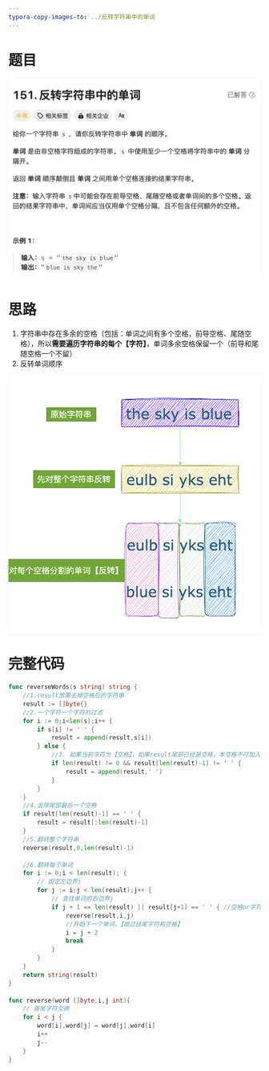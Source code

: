 ```yaml
---
typora-copy-images-to: ../反转字符串中的单词
---
```


# 题目

![](./image-20231120204631290.png)

# 思路

1. 字符串中存在多余的空格（包括：单词之间有多个空格，前导空格、尾随空格），所以**需要遍历字符串的每个【字符】**，单词多余空格保留一个（前导和尾随空格一个不留）
2. 反转单词顺序

![](./image-20231120210337968.png)

# 完整代码

```go
func reverseWords(s string) string {
    //1.result放置去掉空格后的字符串
    result := []byte{}
  	//2.一个字符一个字符的过滤
    for i := 0;i<len(s);i++ { 
        if s[i] != ' ' {
            result = append(result,s[i])
        } else {
          	//3. 如果当前字符为【空格】，如果result尾部已经是空格，本空格不可加入到结果中
            if len(result) != 0 && result[len(result)-1] != ' ' {
                result = append(result,' ')
            }
        }
    }
    //4.去除尾部最后一个空格
    if result[len(result)-1] == ' ' {
        result = result[:len(result)-1]
    }
    //5.翻转整个字符串
    reverse(result,0,len(result)-1)

    //6.翻转每个单词
    for i := 0;i < len(result); {
      	// 固定左边界i
        for j := i;j < len(result);j++ {
          	// 查找单词的右边界j
            if j + 1 == len(result) || result[j+1] == ' ' { //空格or字符串尾部，都是一个单词的边界
                reverse(result,i,j)
                //开始下一个单词，【跳过结尾字符和空格】
                i = j + 2
                break
            }
        }
    }
    return string(result)
}

func reverse(word []byte,i,j int){
  	// 首尾字符交换
    for i < j {
        word[i],word[j] = word[j],word[i]
        i++
        j--
    }
}
```



